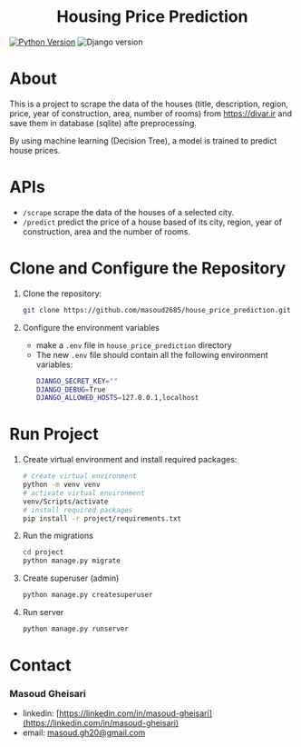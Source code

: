 # <center>Housing Price Prediction</center>

[![Python Version](https://img.shields.io/badge/python-3.9-brightblue.svg)](https://python.org)
![Django version](https://img.shields.io/badge/Django-4.1-0?colorB=blue)

# About

This is a project to scrape the data of the houses (title, description, region, price, year of construction, area, number of rooms) from https://divar.ir and save them in database (sqlite) afte preprocessing.

By using machine learning (Decision Tree), a model is trained to predict house prices.

# APIs

- `/scrape` scrape the data of the houses of a selected city.
- `/predict` predict the price of a house based of its city, region, year of construction, area and the number of rooms.

# Clone and Configure the Repository

1. Clone the repository:

   ```bash
   git clone https://github.com/masoud2685/house_price_prediction.git
   ```

2. Configure the environment variables

   - make a `.env` file in `house_price_prediction` directory
   - The new `.env` file should contain all the following environment variables:
     ```bash
     DJANGO_SECRET_KEY=""
     DJANGO_DEBUG=True
     DJANGO_ALLOWED_HOSTS=127.0.0.1,localhost
     ```

# Run Project

1. Create virtual environment and install required packages:

   ```bash
   # create virtual environment
   python -m venv venv
   # activate virtual environment
   venv/Scripts/activate
   # install required packages
   pip install -r project/requirements.txt
   ```

2. Run the migrations

   ```bash
   cd project
   python manage.py migrate
   ```

3. Create superuser (admin)

   ```bash
   python manage.py createsuperuser
   ```

4. Run server
   ```bash
   python manage.py runserver
   ```

# Contact

### Masoud Gheisari

- linkedin: [https://linkedin.com/in/masoud-gheisari](https://linkedin.com/in/masoud-gheisari)
- email: masoud.gh20@gmail.com

